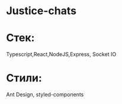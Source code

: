 # Justice-chats

# Cтек:
Typescript,React,NodeJS,Express, Socket IO 
# Стили: 
Ant Design, styled-components
